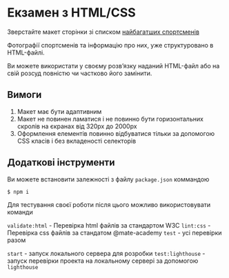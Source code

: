 # Екзамен з HTML/CSS

Зверстайте макет сторінки зі списком [найбагатших спортсменів](https://www.figma.com/file/fs0dfZUONmT5PbHszXzM8qar/Athletes?node-id=0%3A1)

Фотографії спортсменів та інформацію про них, уже структуровано в HTML-файлі.

Ви можете використати у своєму розв’язку наданий HTML-файл або на свій розсуд повністю чи частково його замінити.

## Вимоги

1. Макет має бути адаптивним
1. Макет не повинен ламатися і не повинно бути горизонтальних скролів на єкранах від 320px до 2000px
1. Оформлення елементів повинно відбуватися тільки за допомогою CSS класів і без вкладеності селекторів

## Додаткові інструменти

Ви можете встановити залежності з файлу `package.json` коммандою

```sh
$ npm i
```

Для тестування своєї роботи після цього можливо використовувати команди

`validate:html` - Перевірка html файлів за стандартом W3C
`lint:css` - Перевірка css файлів за стандатом @mate-academy
`test` - усі перевірки разом

`start` - запуск локального сервера для розробки
`test:lighthouse` - запуск перевірки проекта на локальному сервері за допомогою `lighthouse`
